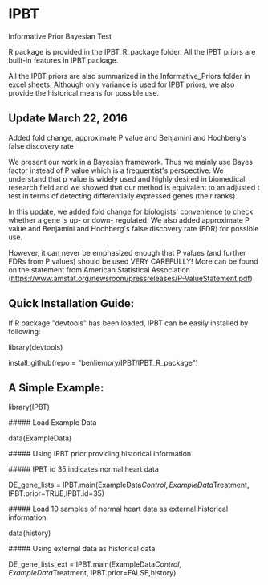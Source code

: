 # IPBT
Informative Prior Bayesian Test

R package is provided in the IPBT_R_package folder. All the IPBT priors are built-in features in IPBT package.

All the IPBT priors are also summarized in the Informative_Priors folder in excel sheets. 
Although only variance is used for IPBT priors, we also provide the historical means for possible use.

## Update March 22, 2016
Added fold change, approximate P value and Benjamini and Hochberg's false discovery rate

We present our work in a Bayesian framework. Thus we mainly use Bayes factor instead of P value which is a frequentist's perspective. 
We understand that p value is widely used and highly desired in biomedical research field and we showed that our method is equivalent to an adjusted t test in terms of detecting differentially expressed genes (their ranks). 

In this update, we added fold change for biologists' convenience to check whether a gene is up- or down- regulated. We also added approximate P value and Benjamini and Hochberg's false discovery rate (FDR) for possible use. 

However, it can never be emphasized enough that P values (and further FDRs from P values) should be used VERY CAREFULLY! More can be found on the statement from American Statistical Association (https://www.amstat.org/newsroom/pressreleases/P-ValueStatement.pdf) 


## Quick Installation Guide:
If R package "devtools" has been loaded, IPBT can be easily installed by following: 

library(devtools)

install_github(repo = "benliemory/IPBT/IPBT_R_package")

## A Simple Example:

library(IPBT)

\#####  Load Example Data

data(ExampleData)

\##### Using IPBT prior providing historical information

\##### IPBT id 35 indicates normal heart data

DE_gene_lists = IPBT.main(ExampleData$Control,ExampleData$Treatment, 
                          IPBT.prior=TRUE,IPBT.id=35)


\##### Load 10 samples of normal heart data as external historical information

data(history)

\##### Using external data as historical data

DE_gene_lists_ext = IPBT.main(ExampleData$Control,ExampleData$Treatment, 
                              IPBT.prior=FALSE,history)

